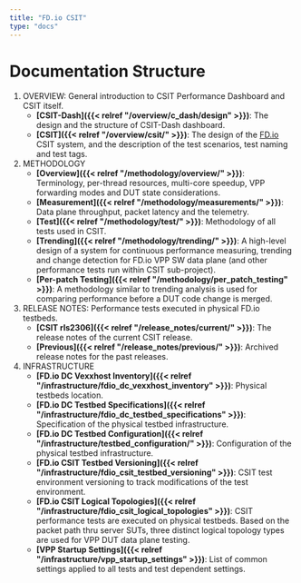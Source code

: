 ```yaml
---
title: "FD.io CSIT"
type: "docs"
---
```


# Documentation Structure

1. OVERVIEW: General introduction to CSIT Performance Dashboard and CSIT itself.
   - **[CSIT-Dash]({{< relref "/overview/c_dash/design" >}})**: The design and
     the structure of CSIT-Dash dashboard.
   - **[CSIT]({{< relref "/overview/csit/" >}})**: The design of the
     [FD.io](https://fd.io/) CSIT system, and the description of the test
     scenarios, test naming and test tags.
2. METHODOLOGY
   - **[Overview]({{< relref "/methodology/overview/" >}})**: Terminology,
     per-thread resources, multi-core speedup, VPP forwarding modes and DUT
     state considerations.
   - **[Measurement]({{< relref "/methodology/measurements/" >}})**: Data plane
     throughput, packet latency and the telemetry.
   - **[Test]({{< relref "/methodology/test/" >}})**: Methodology of all tests
     used in CSIT.
   - **[Trending]({{< relref "/methodology/trending/" >}})**: A high-level
     design of a system for continuous performance measuring, trending and
     change detection for FD.io VPP SW data plane (and other performance tests
     run within CSIT sub-project).
   - **[Per-patch Testing]({{< relref "/methodology/per_patch_testing" >}})**:
     A methodology similar to trending analysis is used for comparing
     performance before a DUT code change is merged.
3. RELEASE NOTES: Performance tests executed in physical FD.io testbeds.
   - **[CSIT rls2306]({{< relref "/release_notes/current/" >}})**: The
     release notes of the current CSIT release.
   - **[Previous]({{< relref "/release_notes/previous/" >}})**: Archived release
     notes for the past releases.
4. INFRASTRUCTURE
   - **[FD.io DC Vexxhost Inventory]({{< relref "/infrastructure/fdio_dc_vexxhost_inventory" >}})**:
     Physical testbeds location.
   - **[FD.io DC Testbed Specifications]({{< relref "/infrastructure/fdio_dc_testbed_specifications" >}})**:
     Specification of the physical testbed infrastructure.
   - **[FD.io DC Testbed Configuration]({{< relref "/infrastructure/testbed_configuration/" >}})**:
     Configuration of the physical testbed infrastructure.
   - **[FD.io CSIT Testbed Versioning]({{< relref "/infrastructure/fdio_csit_testbed_versioning" >}})**:
     CSIT test environment versioning to track modifications of the test
     environment.
   - **[FD.io CSIT Logical Topologies]({{< relref "/infrastructure/fdio_csit_logical_topologies" >}})**:
     CSIT performance tests are executed on physical testbeds. Based on the
     packet path thru server SUTs, three distinct logical topology types are
     used for VPP DUT data plane testing.
   - **[VPP Startup Settings]({{< relref "/infrastructure/vpp_startup_settings" >}})**:
     List of common settings applied to all tests and test dependent settings.